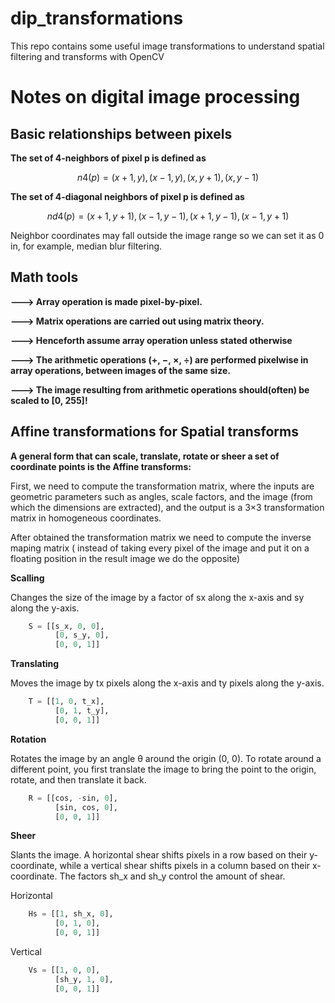 # dip_transformations
This repo contains some useful image transformations to understand spatial filtering and transforms with OpenCV


# Notes on digital image processing 
## Basic relationships between pixels

**The set of 4-neighbors of pixel p is defined as**

```math
n4(p) = (x + 1, y),(x − 1, y),(x, y + 1),(x, y − 1)
```
    
**The set of 4-diagonal neighbors of pixel p is defined as**
```math
nd4(p) = (x + 1, y + 1),(x − 1, y − 1),(x + 1, y − 1),(x − 1, y + 1)
```
Neighbor coordinates may fall outside the image range so we can set it as 0 in, for example, median blur filtering.
    
## Math tools
**---> Array operation is made pixel-by-pixel.**

**---> Matrix operations are carried out using matrix theory.**

**---> Henceforth assume array operation unless stated otherwise**

**---> The arithmetic operations (+, −, ×, ÷) are performed
pixelwise in array operations, between images of the same size.** 

**---> The image resulting from arithmetic operations should(often) be scaled to [0, 255]!**

## Affine transformations for Spatial transforms
**A general form that can scale, translate, rotate or sheer a set of
coordinate points is the Affine transforms:**

First, we need to compute the transformation matrix, where the inputs are geometric parameters such as angles, scale factors, and the image (from which the dimensions are extracted), and the output is a 3×3 transformation matrix in homogeneous coordinates.

After obtained the transformation matrix we need to compute the inverse maping matrix ( instead of taking every pixel of the image and put it on a floating position in the result image we do the opposite)

**Scalling**

Changes the size of the image by a factor of sx along the x-axis and sy along the y-axis.

```python
    S = [[s_x, 0, 0],
          [0, s_y, 0],
          [0, 0, 1]]
```

**Translating**

Moves the image by tx pixels along the x-axis and ty pixels along the y-axis.
```python
    T = [[1, 0, t_x],
          [0, 1, t_y],
          [0, 0, 1]]
```

**Rotation**

Rotates the image by an angle θ around the origin (0, 0). To rotate around a different point, you first translate the image to bring the point to the origin, rotate, and then translate it back.

```python
    R = [[cos, -sin, 0],
          [sin, cos, 0],
          [0, 0, 1]]
```
**Sheer**

Slants the image. A horizontal shear shifts pixels in a row based on their y-coordinate, while a vertical shear shifts pixels in a column based on their x-coordinate. The factors sh_x and sh_y control the amount of shear.

Horizontal
```python
    Hs = [[1, sh_x, 0],
          [0, 1, 0],
          [0, 0, 1]]
```
Vertical
```python
    Vs = [[1, 0, 0],
          [sh_y, 1, 0],
          [0, 0, 1]]
```